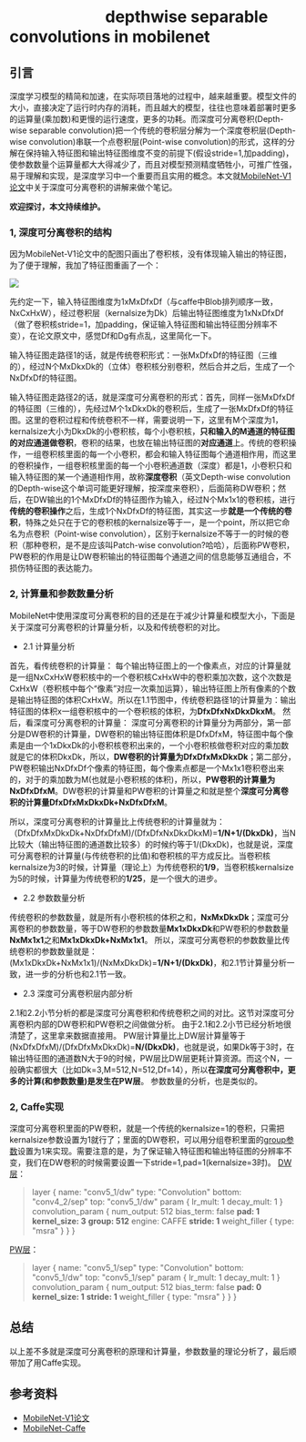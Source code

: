 # 　　　　　　depthwise separable convolutions in mobilenet
## 引言
深度学习模型的精简和加速，在实际项目落地的过程中，越来越重要。模型文件的大小，直接决定了运行时内存的消耗，而且越大的模型，往往也意味着部署时更多的运算量(乘加数)和更慢的运行速度，更多的功耗。而深度可分离卷积(Depth-wise separable convolution)把一个传统的卷积层分解为一个深度卷积层(Depth-wise convolution)串联一个点卷积层(Point-wise convolution)的形式，这样的分解在保持输入特征图和输出特征图维度不变的前提下(假设stride=1,加padding)，使参数数量个运算量都大大得减少了，而且对模型预测精度牺牲小，可推广性强，易于理解和实现，是深度学习中一个重要而且实用的概念。本文就[MobileNet-V1论文](https://arxiv.org/abs/1704.04861)中关于深度可分离卷积的讲解来做个笔记。

**欢迎探讨，本文持续维护。**

### 1, 深度可分离卷积的结构

因为MobileNet-V1论文中的配图只画出了卷积核，没有体现输入输出的特征图，为了便于理解，我加了特征图重画了一个：

![](https://github.com/Captain1986/CaptainBlackboard/blob/master/D%230004-depthwise_separable_convolutions_in_mobilenet/images/436695808.jpg)

先约定一下，输入特征图维度为1xMxDfxDf（与caffe中Blob排列顺序一致，NxCxHxW），经过卷积层（kernalsize为Dk）后输出特征图维度为1xNxDfxDf（做了卷积核stride=1，加padding，保证输入特征图和输出特征图分辨率不变），在论文原文中，感觉Df和Dg有点乱，这里简化一下。

输入特征图走路径1的话，就是传统卷积形式：一张MxDfxDf的特征图（三维的），经过N个MxDkxDk的（立体）卷积核分别卷积，然后合并之后，生成了一个NxDfxDf的特征图。

输入特征图走路径2的话，就是深度可分离卷积的形式：首先，同样一张MxDfxDf的特征图（三维的），先经过M个1xDkxDk的卷积后，生成了一张MxDfxDf的特征图。这里的卷积过程和传统卷积不一样，需要说明一下，这里有M个深度为1，kernalsize大小为DkxDk的小卷积核，每个小卷积核，**只和输入的M通道的特征图的对应通道做卷积**，卷积的结果，也放在输出特征图的**对应通道**上。传统的卷积操作，一组卷积核里面的每一个小卷积，都会和输入特征图每个通道相作用，而这里的卷积操作，一组卷积核里面的每一个小卷积通道数（深度）都是1，小卷积只和输入特征图的某一个通道相作用，故称**深度卷积**（英文Depth-wise convolution的Depth-wise这个单词可能更好理解，按深度来卷积），后面简称DW卷积；然后，在DW输出的1个MxDfxDf的特征图作为输入，经过N个Mx1x1的卷积核，进行**传统的卷积操作**之后，生成1个NxDfxDf的特征图，其实这一步**就是一个传统的卷积**，特殊之处只在于它的卷积核的kernalsize等于一，是一个point，所以把它命名为点卷积（Point-wise convolution），区别于kernalsize不等于一的时候的卷积（那种卷积，是不是应该叫Patch-wise convolution?哈哈），后面称PW卷积，PW卷积的作用是让DW卷积输出的特征图每个通道之间的信息能够互通组合，不损伤特征图的表达能力。

### 2, 计算量和参数数量分析

MobileNet中使用深度可分离卷积的目的还是在于减少计算量和模型大小，下面是关于深度可分离卷积的计算量分析，以及和传统卷积的对比。

+ 2.1 计算量分析

首先，看传统卷积的计算量：
每个输出特征图上的一个像素点，对应的计算量就是一组NxCxHxW卷积核中的一个卷积核CxHxW中的卷积乘加次数，这个次数是CxHxW（卷积核中每个“像素”对应一次乘加运算），输出特征图上所有像素的个数是输出特征图的体积CxHxW。所以在1.1节图中，传统卷积路径1的计算量为：输出特征图的体积x一组卷积核中的一个卷积核的体积，为**DfxDfxNxDkxDkxM**。
然后，看深度可分离卷积的计算量：
深度可分离卷积的计算量分为两部分，第一部分是DW卷积的计算量，DW卷积的输出特征图体积是DfxDfxM，特征图中每个像素是由一个1xDkxDk的小卷积核卷积出来的，一个小卷积核做卷积对应的乘加数就是它的体积DkxDk，所以，**DW卷积的计算量为DfxDfxMxDkxDk**；第二部分，PW卷积输出NxDfxDf个像素的特征图，每个像素点都是一个Mx1x1卷积卷出来的，对于的乘加数为M(也就是小卷积核的体积)，所以，**PW卷积的计算量为NxDfxDfxM**。DW卷积的计算量和PW卷积的计算量之和就是整个**深度可分离卷积的计算量DfxDfxMxDkxDk+NxDfxDfxM**。

所以，深度可分离卷积的计算量比上传统卷积的计算量就为：（DfxDfxMxDkxDk+NxDfxDfxM)/(DfxDfxNxDkxDkxM)=**1/N+1/(DkxDk)**，当N比较大（输出特征图的通道数比较多）的时候约等于1/(DkxDk)，也就是说，深度可分离卷积的计算量(与传统卷积的比值)和卷积核的平方成反比。当卷积核kernalsize为3的时候，计算量（理论上）为传统卷积的**1/9**，当卷积核kernalsize为5的时候，计算量为传统卷积的**1/25**，是一个很大的进步。

+ 2.2 参数数量分析

传统卷积的参数数量，就是所有小卷积核的体积之和，**NxMxDkxDk**；深度可分离卷积的参数数量，等于DW卷积的参数数量**Mx1xDkxDk**和PW卷积的参数数量**NxMx1x1**之和**Mx1xDkxDk+NxMx1x1**。
所以，深度可分离卷积的参数数量比传统卷积的参数数量就是：
(Mx1xDkxDk+NxMx1x1)/(NxMxDkxDk)=**1/N+1/(DkxDk)**，和2.1节计算量分析一致，进一步的分析也和2.1节一致。

+ 2.3 深度可分离卷积层内部分析

2.1和2.2小节分析的都是深度可分离卷积和传统卷积之间的对比。这节对深度可分离卷积内部的DW卷积和PW卷积之间做做分析。
由于2.1和2.2小节已经分析地很清楚了，这里拿来数据直接用。
PW层计算量比上DW层计算量等于(NxDfxDfxM)/(DfxDfxMxDkxDk)=**N/(DkxDk)**，也就是说，如果Dk等于3时，在输出特征图的通道数N大于9的时候，PW层比DW层更耗计算资源。而这个N，一般确实都很大（比如Dk=3,M=512,N=512,Df=14），所以**在深度可分离卷积中，更多的计算(和参数数量)是发生在PW层**。
参数数量的分析，也是类似的。

### 2, Caffe实现

深度可分离卷积里面的PW卷积，就是一个传统的kernalsize=1的卷积，只需把kernalsize参数设置为1就行了；里面的DW卷积，可以用分组卷积里面的[group参数](http://caffe.berkeleyvision.org/tutorial/layers/convolution.html)设置为1来实现。需要注意的是，为了保证输入特征图和输出特征图的分辨率不变，我们在DW卷积的时候需要设置一下stride=1,pad=1(kernalsize=3时)。
[DW层](https://github.com/shicai/MobileNet-Caffe)：

>layer {
>  name: "conv5_1/dw"
>  type: "Convolution"
>  bottom: "conv4_2/sep"
>  top: "conv5_1/dw"
>  param {
>    lr_mult: 1
>    decay_mult: 1
>  }
>  convolution_param {
>    num_output: 512
>    bias_term: false
>    **pad: 1**
>    **kernel_size: 3**
>    **group: 512**
>    engine: CAFFE
>    **stride: 1**
>    weight_filler {
>      type: "msra"
>    }
>  }
>}

[PW层](https://github.com/shicai/MobileNet-Caffe)：

>layer {
>  name: "conv5_1/sep"
>  type: "Convolution"
>  bottom: "conv5_1/dw"
>  top: "conv5_1/sep"
>  param {
>    lr_mult: 1
>    decay_mult: 1
>  }
>  convolution_param {
>    num_output: 512
>    bias_term: false
>    **pad: 0**
>    **kernel_size: 1**
>    **stride: 1**
>    weight_filler {
>      type: "msra"
>    }
>  }
>}

## 总结

以上差不多就是深度可分离卷积的原理和计算量，参数数量的理论分析了，最后顺带加了用Caffe实现。

## 参考资料
+ [MobileNet-V1论文](https://arxiv.org/abs/1704.04861)
+ [MobileNet-Caffe](https://github.com/shicai/MobileNet-Caffe)

